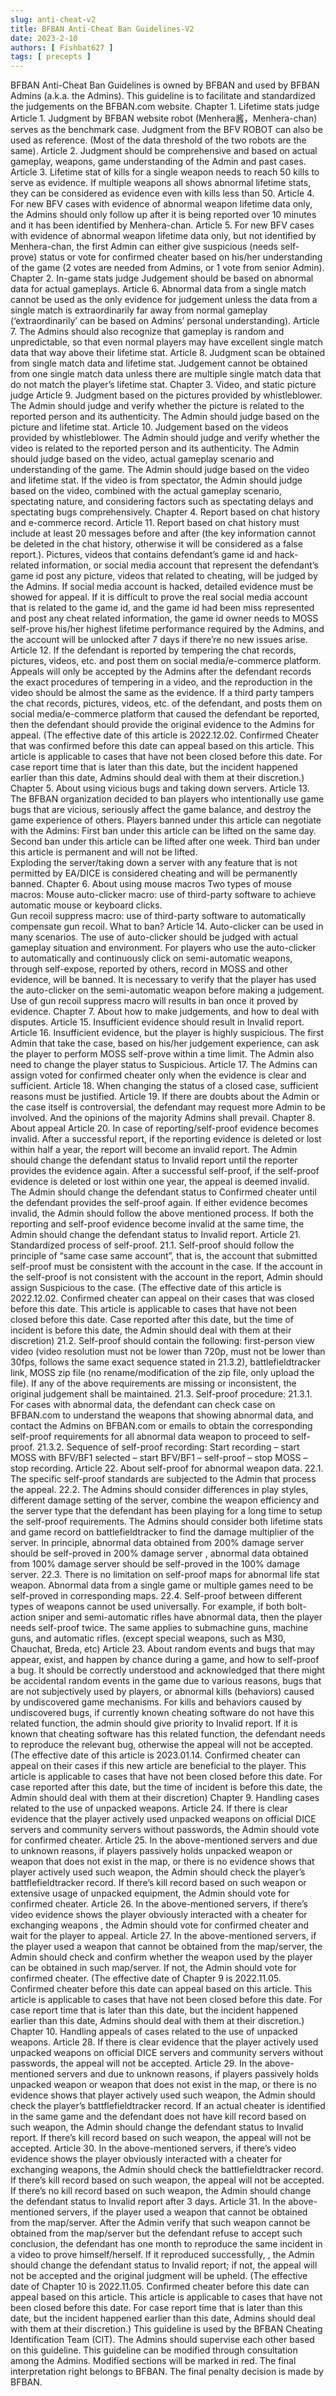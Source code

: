 ```yaml
---
slug: anti-cheat-v2
title: BFBAN Anti-Cheat Ban Guidelines-V2
date: 2023-2-10
authors: [ Fishbat627 ]
tags: [ precepts ]
---
```


BFBAN Anti-Cheat Ban Guidelines is owned by BFBAN and used by BFBAN Admins (a.k.a.  the Admins). This guideline is to facilitate and standardized the judgements on the BFBAN.com website.
Chapter 1. Lifetime stats judge
Article 1. Judgment by BFBAN website robot (Menhera酱，Menhera-chan) serves as the benchmark case. Judgment from the BFV ROBOT can also be used as reference. (Most of the data threshold of the two robots are the same).
Article 2. Judgment should be comprehensive and based on actual gameplay, weapons, game understanding of the Admin and past cases.
Article 3. Lifetime stat of kills for a single weapon needs to reach 50 kills to serve as evidence. If multiple weapons all shows abnormal lifetime stats, they can be considered as evidence even with kills less than 50.
Article 4. For new BFV cases with evidence of abnormal weapon lifetime data only, the Admins should only follow up after it is being reported over 10 minutes and it has been identified by Menhera-chan.
Article 5. For new BFV cases with evidence of abnormal weapon lifetime data only, but not identified by Menhera-chan, the first Admin can either give suspicious (needs self-prove) status or vote for confirmed cheater based on his/her understanding of the game (2 votes are needed from Admins, or 1 vote from senior Admin).
Chapter 2. In-game stats judge
Judgement should be based on abnormal data for actual gameplays.
Article 6. Abnormal data from a single match cannot be used as the only evidence for judgement unless the data from a single match is extraordinarily far away from normal gameplay (‘extraordinarily’ can be based on Admins’ personal understanding).
Article 7. The Admins should also recognize that gameplay is random and unpredictable, so that even normal players may have excellent single match data that way above their lifetime stat.
Article 8. Judgment scan be obtained from single match data and lifetime stat. Judgement cannot be obtained from one single match data unless there are multiple single match data that do not match the player’s lifetime stat.
Chapter 3. Video, and static picture judge
Article 9. Judgment based on the pictures provided by whistleblower.
The Admin should judge and verify whether the picture is related to the reported person and its authenticity.
The Admin should judge based on the picture and lifetime stat.
Article 10. Judgement based on the videos provided by whistleblower.
The Admin should judge and verify whether the video is related to the reported person and its authenticity.
The Admin should judge based on the video, actual gameplay scenario and understanding of the game.
The Admin should judge based on the video and lifetime stat.
If the video is from spectator, the Admin should judge based on the video, combined with the actual gameplay scenario, spectating nature, and considering factors such as spectating delays and spectating bugs comprehensively.
Chapter 4. Report based on chat history and e-commerce record.
Article 11. Report based on chat history must include at least 20 messages before and after (the key information cannot be deleted in the chat history, otherwise it will be considered as a false report.). Pictures, videos that contains defendant’s game id and hack-related information, or social media account that represent the defendant’s game id post any picture, videos that related to cheating, will be judged by the Admins. If social media account is hacked, detailed evidence must be showed for appeal. If it is difficult to prove the real social media account that is related to the game id, and the game id had been miss represented and post any cheat related information, the game id owner needs to MOSS self-prove his/her highest lifetime performance required by the Admins, and the account will be unlocked after 7 days if there’re no new issues arise.
Article 12. If the defendant is reported by tempering the chat records, pictures, videos, etc. and post them on social media/e-commerce platform. Appeals will only be accepted by the Admins after the defendant records the exact procedures of tempering in a video, and the reproduction in the video should be almost the same as the evidence. If a third party tampers the chat records, pictures, videos, etc. of the defendant, and posts them on social media/e-commerce platform that caused the defendant be reported, then the defendant should provide the original evidence to the Admins for appeal. (The effective date of this article is 2022.12.02. Confirmed Cheater that was confirmed before this date can appeal based on this article. This article is applicable to cases that have not been closed before this date. For case report time that is later than this date, but the incident happened earlier than this date, Admins should deal with them at their discretion.)
Chapter 5. About using vicious bugs and taking down servers.
Article 13. The BFBAN organization decided to ban players who intentionally use game bugs that are vicious, seriously affect the game balance, and destroy the game experience of others.
Players banned under this article can negotiate with the Admins:
First ban under this article can be lifted on the same day.
Second ban under this article can be lifted after one week.
Third ban under this article is permanent and will not be lifted.     
Exploding the server/taking down a server with any feature that is not permitted by EA/DICE is considered cheating and will be permanently banned.
Chapter 6. About using mouse macros
Two types of mouse macros:
Mouse auto-clicker macro: use of third-party software to achieve automatic mouse or keyboard clicks.  
Gun recoil suppress macro: use of third-party software to automatically compensate gun recoil.
What to ban?
Article 14. Auto-clicker can be used in many scenarios. The use of auto-clicker should be judged with actual gameplay situation and environment. For players who use the auto-clicker to automatically and continuously click on semi-automatic weapons, through self-expose, reported by others, record in MOSS and other evidence, will be banned.
It is necessary to verify that the player has used the auto-clicker on the semi-automatic weapon before making a judgement. Use of gun recoil suppress macro will results in ban once it proved by evidence.
Chapter 7. About how to make judgements, and how to deal with disputes.
Article 15. Insufficient evidence should result in Invalid report.
Article 16. Insufficient evidence, but the player is highly suspicious. The first Admin that take the case, based on his/her judgement experience, can ask the player to perform MOSS self-prove within a time limit. The Admin also need to change the player status to Suspicious.
Article 17. The Admins can assign voted for confirmed cheater only when the evidence is clear and sufficient.
Article 18. When changing the status of a closed case, sufficient reasons must be justified.
Article 19. If there are doubts about the Admin or the case itself is controversial, the defendant may request more Admin to be involved. And the opinions of the majority Admins shall prevail.
Chapter 8. About appeal
Article 20. In case of reporting/self-proof evidence becomes invalid.
After a successful report, if the reporting evidence is deleted or lost within half a year, the report will become an invalid report. The Admin should change the defendant status to Invalid report until the reporter provides the evidence again.
After a successful self-proof, if the self-proof evidence is deleted or lost within one year, the appeal is deemed invalid. The Admin should change the defendant status to Confirmed cheater until the defendant provides the self-proof again.
If either evidence becomes invalid, the Admin should follow the above mentioned process. If both the reporting and self-proof evidence become invalid at the same time, the Admin should change the defendant status to Invalid report.
Article 21. Standardized process of self-proof.
21.1. Self-proof should follow the principle of “same case same account”, that is, the account that submitted self-proof must be consistent with the account in the case. If the account in the self-proof is not consistent with the account in the report, Admin should assign Suspicious to the case. (The effective date of this article is 2022.12.02. Confirmed cheater can appeal on their cases that was closed before this date. This article is applicable to cases that have not been closed before this date. Case reported after this date, but the time of incident is before this date, the Admin should deal with them at their discretion)
21.2. Self-proof should contain the following: first-person view video (video resolution must not be lower than 720p, must not be lower than 30fps, follows the same exact sequence stated in 21.3.2), battlefieldtracker link, MOSS zip file (no rename/modification of the zip file, only upload the file). If any of the above requirements are missing or inconsistent, the original judgement shall be maintained.
21.3. Self-proof procedure:
21.3.1. For cases with abnormal data, the defendant can check case on BFBAN.com to understand the weapons that showing abnormal data, and contact the Admins on BFBAN.com or emails to obtain the corresponding self-proof requirements for all abnormal data weapon to proceed to self-proof.
21.3.2. Sequence of self-proof recording:
Start recording – start MOSS with BFV/BF1 selected – start BFV/BF1 – self-proof – stop MOSS – stop recording.
Article 22. About self-proof for abnormal weapon data.
22.1. The specific self-proof standards are subjected to the Admin that process the appeal.
22.2. The Admins should consider differences in play styles, different damage setting of the server, combine the weapon efficiency and the server type that the defendant has been playing for a long time to setup the self-proof requirements.
The Admins should consider both lifetime stats and game record on battlefieldtracker to find the damage multiplier of the server. In principle, abnormal data obtained from 200% damage server should be self-proved in 200% damage server , abnormal data obtained from 100% damage server should be self-proved in the 100% damage server.
22.3. There is no limitation on self-proof maps for abnormal life stat weapon. Abnormal data from a single game or multiple games need to be self-proved in corresponding maps.
22.4. Self-proof between different types of weapons cannot be used universally. For example, if both bolt-action sniper and semi-automatic rifles have abnormal data, then the player needs self-proof twice. The same applies to submachine guns, machine guns, and automatic rifles. (except special weapons, such as M30, Chauchat, Breda, etc)
Article 23. About random events and bugs that may appear, exist, and happen by chance during a game, and how to self-proof a bug.
It should be correctly understood and acknowledged that there might be accidental random events in the game due to various reasons, bugs that are not subjectively used by players, or abnormal kills (behaviors) caused by undiscovered game mechanisms. For kills and behaviors caused by undiscovered bugs, if currently known cheating software do not have this related function, the admin should give priority to Invalid report. If it is known that cheating software has this related function, the defendant needs to reproduce the relevant bug, otherwise the appeal will not be accepted.(The effective date of this article is 2023.01.14. Confirmed cheater can appeal on their cases if this new article are beneficial to the player. This article is applicable to cases that have not been closed before this date. For case reported after this date, but the time of incident is before this date, the Admin should deal with them at their discretion)
Chapter 9. Handling cases related to the use of unpacked weapons.
Article 24. If there is clear evidence that the player actively used unpacked weapons on official DICE servers and community servers without passwords, the Admin should vote for confirmed cheater.
Article 25. In the above-mentioned servers and due to unknown reasons, if players passively holds unpacked weapon or weapon that does not exist in the map, or there is no evidence shows that player actively used such weapon, the Admin should check the player’s battflefieldtracker record. If there’s kill record based on such weapon or extensive usage of unpacked equipment, the Admin should vote for confirmed cheater.
Article 26. In the above-mentioned servers, if there’s video evidence shows the player obviously interacted with a cheater for exchanging weapons , the Admin should vote for confirmed cheater and wait for the player to appeal.
Article 27. In the above-mentioned servers, if the player used a weapon that cannot be obtained from the map/server, the Admin should check and confirm whether the weapon used by the player can be obtained in such map/server. If not, the Admin should vote for confirmed cheater.
(The effective date of Chapter 9 is 2022.11.05. Confirmed cheater before this date can appeal based on this article.  This article is applicable to cases that have not been closed before this date. For case report time that is later than this date, but the incident happened earlier than this date, Admins should deal with them at their discretion.)
Chapter 10. Handling appeals of cases related to the use of unpacked weapons.
Article 28. If there is clear evidence that the player actively used unpacked weapons on official DICE servers and community servers without passwords, the appeal will not be accepted.
Article 29. In the above-mentioned servers and due to unknown reasons, if players passively holds unpacked weapon or weapon that does not exist in the map, or there is no evidence shows that player actively used such weapon, the Admin should check the player’s battflefieldtracker record. If an actual cheater is identified in the same game and the defendant does not have kill record based on such weapon, the Admin should change the defendant status to Invalid report. If there’s kill record based on such weapon, the appeal will not be accepted.
Article 30. In the above-mentioned servers, if there’s video evidence shows the player obviously interacted with a cheater for exchanging weapons, the Admin should check the battlefieldtracker record.  If there’s kill record based on such weapon, the appeal will not be accepted. If there’s no kill record based on such weapon, the Admin should change the defendant status to Invalid report after 3 days.
Article 31. In the above-mentioned servers, if the player used a weapon that cannot be obtained from the map/server. After the Admin verify that such weapon cannot be obtained from the map/server but the defendant refuse to accept such conclusion, the defendant has one month to reproduce the same incident in a video to prove himself/herself. If it reproduced successfully, , the Admin should change the defendant status to Invalid report; if not, the appeal will not be accepted and the original judgment will be upheld.
(The effective date of Chapter 10 is 2022.11.05. Confirmed cheater before this date can appeal based on this article. This article is applicable to cases that have not been closed before this date. For case report time that is later than this date, but the incident happened earlier than this date, Admins should deal with them at their discretion.)
This guideline is used by the BFBAN Cheating Identification Team (CIT). The Admins should supervise each other based on this guideline. This guideline can be modified through consultation among the Admins. Modified sections will be marked in red.
The final interpretation right belongs to BFBAN. The final penalty decision is made by BFBAN.
